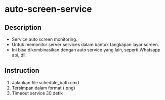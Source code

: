 # auto-screen-service
## Description
 - Service auto screen monitoring.
 - Untuk memonitor server services dalam bantuk tangkapan layar screen.
 - Ini bisa dikombinasikan dengan auto service yang lain, seperti Whatsapp api, dll.

## Instruction
1. Jalankan file schedule_bath.cmd
2. Tersimpan dalam format (.png)
3. Timeout service 30 detik
